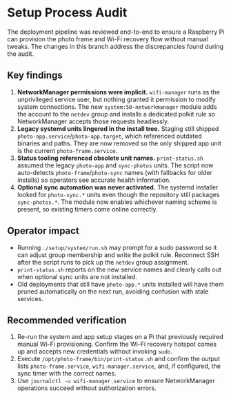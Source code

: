 # Setup Process Audit

The deployment pipeline was reviewed end-to-end to ensure a Raspberry Pi can provision the photo frame and Wi-Fi recovery flow without manual tweaks. The changes in this branch address the discrepancies found during the audit.

## Key findings

1. **NetworkManager permissions were implicit.** `wifi-manager` runs as the unprivileged service user, but nothing granted it permission to modify system connections. The new `system:50-networkmanager` module adds the account to the `netdev` group and installs a dedicated polkit rule so NetworkManager accepts those requests headlessly.
2. **Legacy systemd units lingered in the install tree.** Staging still shipped `photo-app.service`/`photo-app.target`, which referenced outdated binaries and paths. They are now removed so the only shipped app unit is the current `photo-frame.service`.
3. **Status tooling referenced obsolete unit names.** `print-status.sh` assumed the legacy `photo-app` and `sync-photos` units. The script now auto-detects `photo-frame`/`photo-sync` names (with fallbacks for older installs) so operators see accurate health information.
4. **Optional sync automation was never activated.** The systemd installer looked for `photo-sync.*` units even though the repository still packages `sync-photos.*`. The module now enables whichever naming scheme is present, so existing timers come online correctly.

## Operator impact

- Running `./setup/system/run.sh` may prompt for a sudo password so it can adjust group membership and write the polkit rule. Reconnect SSH after the script runs to pick up the `netdev` group assignment.
- `print-status.sh` reports on the new service names and clearly calls out when optional sync units are not installed.
- Old deployments that still have `photo-app.*` units installed will have them pruned automatically on the next run, avoiding confusion with stale services.

## Recommended verification

1. Re-run the system and app setup stages on a Pi that previously required manual Wi-Fi provisioning. Confirm the Wi-Fi recovery hotspot comes up and accepts new credentials without invoking `sudo`.
2. Execute `/opt/photo-frame/bin/print-status.sh` and confirm the output lists `photo-frame.service`, `wifi-manager.service`, and, if configured, the sync timer with the correct names.
3. Use `journalctl -u wifi-manager.service` to ensure NetworkManager operations succeed without authorization errors.
